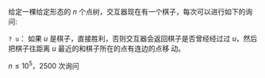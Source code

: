 给定一棵给定形态的 $n$ 个点树，交互器现在有一个棋子，每次可以进行如下的询问:

`? u`： 如果 $u$ 是棋子，直接胜利，否则交互器会返回棋子是否曾经经过过 $u$，然后把棋子往距离 $u$ 最近的和棋子所在的点有连边的点移
动。

$n \le 10^5$，$2500$ 次询问
